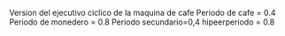 Version del ejecutivo ciclico de la maquina de cafe
 Periodo de cafe = 0.4
 Periodo de monedero = 0.8
 Periodo secundario=0,4
 hipeerperiodo = 0.8
